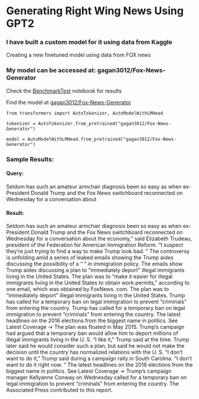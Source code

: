# Generating Right Wing News Using GPT2

### I have built a custom model for it using data from Kaggle 

Creating a new finetuned model using data from FOX news

### My model can be accessed at: gagan3012/Fox-News-Generator

Check the [BenchmarkTest](https://github.com/gagan3012/Fox-News-Generator/blob/master/BenchmarkTest.ipynb) notebook for results

Find the model at [gagan3012/Fox-News-Generator](https://huggingface.co/gagan3012/Fox-News-Generator)

```
from transformers import AutoTokenizer, AutoModelWithLMHead

tokenizer = AutoTokenizer.from_pretrained("gagan3012/Fox-News-Generator")

model = AutoModelWithLMHead.from_pretrained("gagan3012/Fox-News-Generator")
```

### Sample Results: 

#### Query: 

Seldom has such an amateur armchair diagnosis been so easy as when ex-President Donald Trump and the Fox News switchboard reconnected on Wednesday for a conversation about

#### Result:

Seldom has such an amateur armchair diagnosis been so easy as when ex-President Donald Trump and the Fox News switchboard reconnected on Wednesday for a conversation about the economy,” said Elizabeth Trudeau, president of the Federation for American Immigration Reform. “I suspect they’re just trying to find a way to make Trump look bad. ” The controversy is unfolding amid a series of leaked emails showing the   Trump aides discussing the possibility of a “  ” in immigration policy. The emails show Trump aides discussing a plan to “immediately deport” illegal immigrants living in the United States. The plan was to “make it easier for illegal immigrants living in the United States to obtain work permits,” according to one email, which was obtained by FoxNews. com. The plan was to “immediately deport” illegal immigrants living in the United States. Trump has called for a temporary ban on legal immigration to prevent “criminals” from entering the country. Trump has called for a temporary ban on legal immigration to prevent “criminals” from entering the country. The latest headlines on the 2016 elections from the biggest name in politics. See Latest Coverage → The plan was floated in May 2015. Trump’s campaign had argued that a temporary ban would allow him to deport millions of illegal immigrants living in the U. S. “I like it,” Trump said at the time. Trump later said he would consider such a plan, but said he would not make the decision until the country has normalized relations with the U. S. “I don’t want to do it,” Trump said during a campaign rally in South Carolina. “I don’t want to do it right now. ” The latest headlines on the 2016 elections from the biggest name in politics. See Latest Coverage → Trump’s campaign manager Kellyanne Conway on Wednesday called for a temporary ban on legal immigration to prevent “criminals” from entering the country. The Associated Press contributed to this report.

